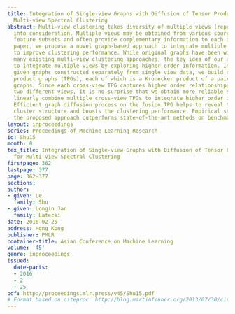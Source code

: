 ```yaml
---
title: Integration of Single-view Graphs with Diffusion of Tensor Product Graphs for
  Multi-view Spectral Clustering
abstract: Multi-view clustering takes diversity of multiple views (representations)
  into consideration. Multiple views may be obtained from various sources or different
  feature subsets and often provide complementary information to each other. In this
  paper, we propose a novel graph-based approach to integrate multiple representations
  to improve clustering performance. While original graphs have been widely used in
  many existing multi-view clustering approaches, the key idea of our approach is
  to integrate multiple views by exploring higher order information. In particular,
  given graphs constructed separately from single view data, we build cross-view tensor
  product graphs (TPGs), each of which is a Kronecker product of a pair of single-view
  graphs. Since each cross-view TPG captures higher order relationships of data under
  two different views, it is no surprise that we obtain more reliable similarities.  We
  linearly combine multiple cross-view TPGs to integrate higher order information.
  Efficient graph diffusion process on the fusion TPG helps to reveal the underlying
  cluster structure and boosts the clustering performance. Empirical study shows that
  the proposed approach outperforms state-of-the-art methods on benchmark datasets.
layout: inproceedings
series: Proceedings of Machine Learning Research
id: Shu15
month: 0
tex_title: Integration of Single-view Graphs with Diffusion of Tensor Product Graphs
  for Multi-view Spectral Clustering
firstpage: 362
lastpage: 377
page: 362-377
sections: 
author:
- given: Le
  family: Shu
- given: Longin Jan
  family: Latecki
date: 2016-02-25
address: Hong Kong
publisher: PMLR
container-title: Asian Conference on Machine Learning
volume: '45'
genre: inproceedings
issued:
  date-parts:
  - 2016
  - 2
  - 25
pdf: http://proceedings.mlr.press/v45/Shu15.pdf
# Format based on citeproc: http://blog.martinfenner.org/2013/07/30/citeproc-yaml-for-bibliographies/
---
```

